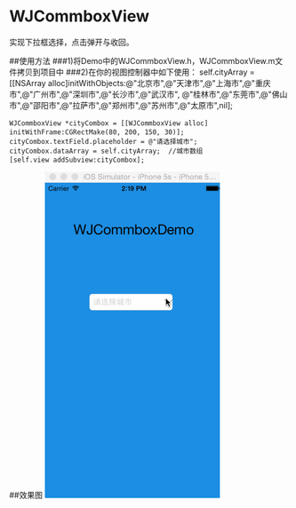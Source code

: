 # WJCommboxView
实现下拉框选择，点击弹开与收回。


##使用方法
###1)将Demo中的WJCommboxView.h，WJCommboxView.m文件拷贝到项目中
###2)在你的视图控制器中如下使用：
    self.cityArray = [[NSArray alloc]initWithObjects:@"北京市",@"天津市",@"上海市",@"重庆市",@"广州市",@"深圳市",@"长沙市",@"武汉市", @"桂林市",@"东莞市",@"佛山市",@"邵阳市",@"拉萨市",@"郑州市",@"苏州市",@"太原市",nil];
    
    WJCommboxView *cityCombox = [[WJCommboxView alloc] initWithFrame:CGRectMake(80, 200, 150, 30)];
    cityCombox.textField.placeholder = @"请选择城市";
    cityCombox.dataArray = self.cityArray;  //城市数组
    [self.view addSubview:cityCombox];



##效果图
![WJCommbox](https://github.com/WinJayQ/WJCommboxView/raw/master/WJCommboxDemo/wjbox.gif) 
